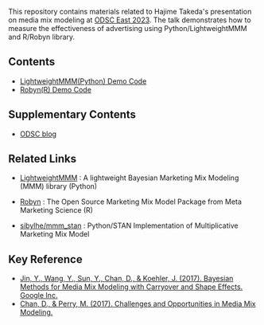 This repository contains materials related to Hajime Takeda's presentation on media mix modeling at [ODSC East 2023](https://odsc.com/boston/). The talk demonstrates how to measure the effectiveness of advertising using Python/LightweightMMM and R/Robyn library.

## Contents
- [LightweightMMM(Python) Demo Code](https://github.com/takechanman1228/mmm_ODSC_east_2023/blob/main/LMMM/simple_end_to_end_demo.ipynb)
- [Robyn(R) Demo Code](https://github.com/takechanman1228/mmm_ODSC_east_2023/blob/main/Robyn/Robyn_demo.R)

## Supplementary Contents
- [ODSC blog](https://opendatascience.com/unlock-the-power-of-media-mix-modeling-for-effective-advertising/)

## Related Links
- [LightweightMMM](https://github.com/google/lightweight_mmm) : A lightweight Bayesian Marketing Mix Modeling (MMM) library (Python)

- [Robyn](https://github.com/facebookexperimental/Robyn) : The Open Source Marketing Mix Model Package from Meta Marketing Science (R)
- [sibylhe/mmm_stan](https://github.com/sibylhe/mmm_stan) : Python/STAN Implementation of Multiplicative Marketing Mix Model

## Key Reference
- [Jin, Y., Wang, Y., Sun, Y., Chan, D., & Koehler, J. (2017). Bayesian Methods for Media Mix Modeling with Carryover and Shape Effects. Google Inc.](https://static.googleusercontent.com/media/research.google.com/en//pubs/archive/46001.pdf)
- [Chan, D., & Perry, M. (2017). Challenges and Opportunities in Media Mix Modeling.](https://static.googleusercontent.com/media/research.google.com/en//pubs/archive/45998.pdf)
